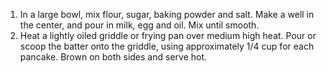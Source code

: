 1. In a large bowl, mix flour, sugar, baking powder and salt. Make a well in the center, and pour in milk, egg and oil. Mix until smooth.
2. Heat a lightly oiled griddle or frying pan over medium high heat. 
Pour or scoop the batter onto the griddle, using approximately 1/4 cup for each pancake. Brown on both sides and serve hot.
